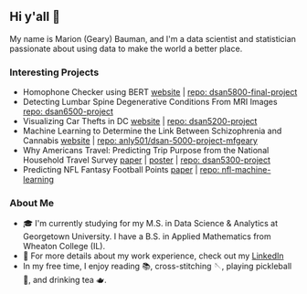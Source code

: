 ## Hi y'all 👋

My name is Marion (Geary) Bauman, and I'm a data scientist and statistician passionate about using data to make the world a better place.

### Interesting Projects
- Homophone Checker using BERT [website](https://mfgeary.github.io/dsan5800-final-project/) | [repo: dsan5800-final-project](https://github.com/mfgeary/dsan5800-final-project)
- Detecting Lumbar Spine Degenerative Conditions From MRI Images [repo: dsan6500-project](https://github.com/mfgeary/dsan6500-project)
- Visualizing Car Thefts in DC [website](https://mfgeary.github.io/dsan5200-project/) | [repo: dsan5200-project](https://github.com/mfgeary/dsan5200-project)
- Machine Learning to Determine the Link Between Schizophrenia and Cannabis [website](https://mgb.georgetown.domains/5000-website/_site/) | [repo: anly501/dsan-5000-project-mfgeary](https://github.com/anly501/dsan-5000-project-mfgeary)
- Why Americans Travel: Predicting Trip Purpose from the National Household Travel Survey [paper](https://github.com/mfgeary/dsan5300-project/blob/main/paper/final-paper.pdf) | [poster](https://github.com/mfgeary/dsan5300-project/blob/main/code/poster/create-poster.html) | [repo: dsan5300-project](https://github.com/mfgeary/dsan5300-project/tree/main)
- Predicting NFL Fantasy Football Points [paper](https://mfgeary.github.io/nfl-machine-learning/) | [repo: nfl-machine-learning](https://github.com/mfgeary/nfl-machine-learning)

### About Me
- :mortar_board: I'm currently studying for my M.S. in Data Science & Analytics at Georgetown University. I have a B.S. in Applied Mathematics from Wheaton College (IL).
- :briefcase: For more details about my work experience, check out my [LinkedIn](https://www.linkedin.com/in/marion-geary-bauman/)
- In my free time, I enjoy reading :books:, cross-stitching :sewing_needle:, playing pickleball :tennis:, and drinking tea :teapot:.
